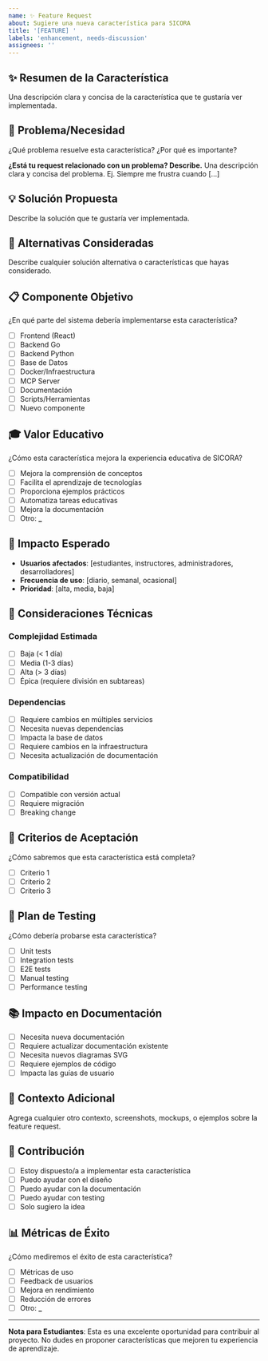 ```yaml
---
name: ✨ Feature Request
about: Sugiere una nueva característica para SICORA
title: '[FEATURE] '
labels: 'enhancement, needs-discussion'
assignees: ''
---
```


## ✨ Resumen de la Característica

Una descripción clara y concisa de la característica que te gustaría ver implementada.

## 🎯 Problema/Necesidad

¿Qué problema resuelve esta característica? ¿Por qué es importante?

**¿Está tu request relacionado con un problema? Describe.**
Una descripción clara y concisa del problema. Ej. Siempre me frustra cuando [...]

## 💡 Solución Propuesta

Describe la solución que te gustaría ver implementada.

## 🔄 Alternativas Consideradas

Describe cualquier solución alternativa o características que hayas considerado.

## 📋 Componente Objetivo

¿En qué parte del sistema debería implementarse esta característica?

- [ ] Frontend (React)
- [ ] Backend Go
- [ ] Backend Python
- [ ] Base de Datos
- [ ] Docker/Infraestructura
- [ ] MCP Server
- [ ] Documentación
- [ ] Scripts/Herramientas
- [ ] Nuevo componente

## 🎓 Valor Educativo

¿Cómo esta característica mejora la experiencia educativa de SICORA?

- [ ] Mejora la comprensión de conceptos
- [ ] Facilita el aprendizaje de tecnologías
- [ ] Proporciona ejemplos prácticos
- [ ] Automatiza tareas educativas
- [ ] Mejora la documentación
- [ ] Otro: ********\_********

## 🚀 Impacto Esperado

- **Usuarios afectados**: [estudiantes, instructores, administradores, desarrolladores]
- **Frecuencia de uso**: [diario, semanal, ocasional]
- **Prioridad**: [alta, media, baja]

## 🔧 Consideraciones Técnicas

### Complejidad Estimada

- [ ] Baja (< 1 día)
- [ ] Media (1-3 días)
- [ ] Alta (> 3 días)
- [ ] Épica (requiere división en subtareas)

### Dependencias

- [ ] Requiere cambios en múltiples servicios
- [ ] Necesita nuevas dependencias
- [ ] Impacta la base de datos
- [ ] Requiere cambios en la infraestructura
- [ ] Necesita actualización de documentación

### Compatibilidad

- [ ] Compatible con versión actual
- [ ] Requiere migración
- [ ] Breaking change

## 📝 Criterios de Aceptación

¿Cómo sabremos que esta característica está completa?

- [ ] Criterio 1
- [ ] Criterio 2
- [ ] Criterio 3

## 🧪 Plan de Testing

¿Cómo debería probarse esta característica?

- [ ] Unit tests
- [ ] Integration tests
- [ ] E2E tests
- [ ] Manual testing
- [ ] Performance testing

## 📚 Impacto en Documentación

- [ ] Necesita nueva documentación
- [ ] Requiere actualizar documentación existente
- [ ] Necesita nuevos diagramas SVG
- [ ] Requiere ejemplos de código
- [ ] Impacta las guías de usuario

## 💬 Contexto Adicional

Agrega cualquier otro contexto, screenshots, mockups, o ejemplos sobre la feature request.

## 🤝 Contribución

- [ ] Estoy dispuesto/a a implementar esta característica
- [ ] Puedo ayudar con el diseño
- [ ] Puedo ayudar con la documentación
- [ ] Puedo ayudar con testing
- [ ] Solo sugiero la idea

## 📊 Métricas de Éxito

¿Cómo mediremos el éxito de esta característica?

- [ ] Métricas de uso
- [ ] Feedback de usuarios
- [ ] Mejora en rendimiento
- [ ] Reducción de errores
- [ ] Otro: ********\_********

---

**Nota para Estudiantes**: Esta es una excelente oportunidad para contribuir al proyecto. No dudes en proponer características que mejoren tu experiencia de aprendizaje.
